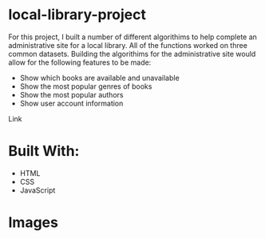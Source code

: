 # local-library-project
For this project, I built a number of different algorithims to help complete an administrative site for a local library. All of the functions worked on three common datasets. Building the algorithims for the administrative site would allow for the following features to be made: 
* Show which books are available and unavailable
* Show the most popular genres of books
* Show the most popular authors
* Show user account information

Link

# Built With:
* HTML
* CSS
* JavaScript

# Images
